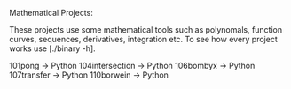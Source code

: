 Mathematical Projects:

These projects use some mathematical tools such as polynomals, function curves, sequences, derivatives, integration etc.
To see how every project works use [./binary -h].

101pong -> Python
104intersection -> Python
106bombyx -> Python
107transfer -> Python
110borwein -> Python